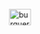 
<a href="https://hamburguer-buy-redux-refactor.vercel.app" target="blank">
<img align="center" src="https://res.cloudinary.com/dzjytwhrg/image/upload/v1669655082/workshopfinal4_kki2zu.png" alt="burguer reducer img" height="30" width="40" />  
 </a>
